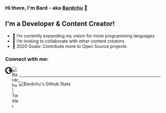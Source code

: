 ### Hi there, I'm Bard - aka [Bardchu][website] 👋

## I'm a Developer & Content Creator!
- 🌱 I’m currently expanding my vision for more programming languages
- 👯 I’m looking to collaborate with other content creators
- 🥅 2020 Goals: Contribute more to Open Source projects

### Connect with me:

[<img align="left" alt="Bardchu.com" width="22px" src="https://raw.githubusercontent.com/iconic/open-iconic/master/svg/globe.svg" />][website]
[<img align="left" alt="Bardchu | Twitter" width="22px" src="https://cdn.jsdelivr.net/npm/simple-icons@v3/icons/twitter.svg" />][twitter]

<br />

---

<img align="left" alt="Bardchu's Github Stats" src="https://github-readme-stats.vercel.app/api?username=Bardchu&show_icons=true&hide_border=true&theme=dracula" />

[website]: https://Bardchu.com
[twitter]: https://twitter.com/Bardchu